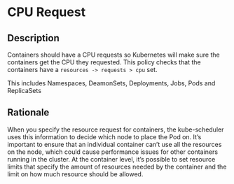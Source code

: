 # CPU Request

## Description

Containers should have a CPU requests so Kubernetes will make sure the containers get the CPU they requested.
This policy checks that the containers have a `resources -> requests > cpu` set.

This includes Namespaces, DeamonSets, Deployments, Jobs, Pods and ReplicaSets 

## Rationale

When you specify the resource request for containers, the kube-scheduler uses this information to decide which node to place the Pod on.
It’s important to ensure that an individual container can’t use all the resources on the node, which could cause performance issues for other containers running in the cluster. At the container level, it’s possible to set resource limits that specify the amount of resources needed by the container and the limit on how much resource should be allowed.